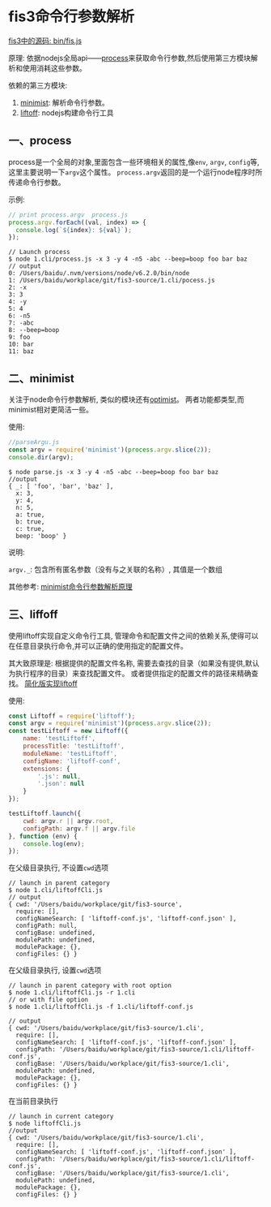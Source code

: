 # fis3命令行参数解析

[fis3中的源码: bin/fis.js](https://github.com/fex-team/fis3/blob/master/bin/fis.js)

原理:
依据nodejs全局api——[process](https://nodejs.org/dist/latest-v6.x/docs/api/process.html)来获取命令行参数,然后使用第三方模块解析和使用消耗这些参数。

依赖的第三方模块:

1. [minimist](https://github.com/substack/minimist): 解析命令行参数。
2. [liftoff](https://github.com/js-cli/js-liftoff): nodejs构建命令行工具


## 一、process
process是一个全局的对象,里面包含一些环境相关的属性,像`env`, `argv`, `config`等, 这里主要说明一下`argv`这个属性。
`process.argv`返回的是一个运行node程序时所传递命令行参数。

示例:
``` js
// print process.argv  process.js
process.argv.forEach((val, index) => {
  console.log(`${index}: ${val}`);
});
```
```
// Launch process
$ node 1.cli/process.js -x 3 -y 4 -n5 -abc --beep=boop foo bar baz
// output
0: /Users/baidu/.nvm/versions/node/v6.2.0/bin/node
1: /Users/baidu/workplace/git/fis3-source/1.cli/pocess.js
2: -x
3: 3
4: -y
5: 4
6: -n5
7: -abc
8: --beep=boop
9: foo
10: bar
11: baz

```

## 二、minimist
关注于node命令行参数解析, 类似的模块还有[optimist](https://github.com/substack/node-optimist#readme)。 两者功能都类型,而minimist相对更简洁一些。

使用:
``` js
//parseArgu.js
const argv = require('minimist')(process.argv.slice(2));
console.dir(argv);
```

```
$ node parse.js -x 3 -y 4 -n5 -abc --beep=boop foo bar baz
//output
{ _: [ 'foo', 'bar', 'baz' ],
  x: 3,
  y: 4,
  n: 5,
  a: true,
  b: true,
  c: true,
  beep: 'boop' }
```

说明:

`argv._`: 包含所有匿名参数（没有与之关联的名称）, 其值是一个数组

其他参考: [minimist命令行参数解析原理](./minimist命令行参数解析原理.md)


## 三、liffoff
使用liftoff实现自定义命令行工具, 管理命令和配置文件之间的依赖关系,使得可以在任意目录执行命令,并可以正确的使用指定的配置文件。

其大致原理是: 根据提供的配置文件名称, 需要去查找的目录（如果没有提供,默认为执行程序的目录）来查找配置文件。
或者提供指定的配置文件的路径来精确查找。 [简化版实现liftoff](./simpleLiftoff.js)

使用:
```js
const Liftoff = require('liftoff');
const argv = require('minimist')(process.argv.slice(2));
const testLiftoff = new Liftoff({
    name: 'testLiftoff',
    processTitle: 'testLiftoff',
    moduleName: 'testLiftoff',
    configName: 'liftoff-conf',
    extensions: {
        '.js': null,
        '.json': null
    }
});

testLiftoff.launch({
    cwd: argv.r || argv.root,
    configPath: argv.f || argv.file
}, function (env) {
    console.log(env);
});
```

在父级目录执行, 不设置`cwd`选项
```
// launch in parent category
$ node 1.cli/liftoffCli.js
// output
{ cwd: '/Users/baidu/workplace/git/fis3-source',
  require: [],
  configNameSearch: [ 'liftoff-conf.js', 'liftoff-conf.json' ],
  configPath: null,
  configBase: undefined,
  modulePath: undefined,
  modulePackage: {},
  configFiles: {} }
```

在父级目录执行, 设置`cwd`选项
```
// launch in parent category with root option
$ node 1.cli/liftoffCli.js -r 1.cli
// or with file option
$ node 1.cli/liftoffCli.js -f 1.cli/liftoff-conf.js

// output
{ cwd: '/Users/baidu/workplace/git/fis3-source/1.cli',
  require: [],
  configNameSearch: [ 'liftoff-conf.js', 'liftoff-conf.json' ],
  configPath: '/Users/baidu/workplace/git/fis3-source/1.cli/liftoff-conf.js',
  configBase: '/Users/baidu/workplace/git/fis3-source/1.cli',
  modulePath: undefined,
  modulePackage: {},
  configFiles: {} }
```

在当前目录执行
```
// launch in current category
$ node liftoffCli.js
//output
{ cwd: '/Users/baidu/workplace/git/fis3-source/1.cli',
  require: [],
  configNameSearch: [ 'liftoff-conf.js', 'liftoff-conf.json' ],
  configPath: '/Users/baidu/workplace/git/fis3-source/1.cli/liftoff-conf.js',
  configBase: '/Users/baidu/workplace/git/fis3-source/1.cli',
  modulePath: undefined,
  modulePackage: {},
  configFiles: {} }

```